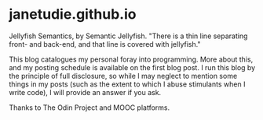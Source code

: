janetudie.github.io
===================

Jellyfish Semantics, by Semantic Jellyfish.
"There is a thin line separating front- and back-end, and that line is covered with jellyfish."

This blog catalogues my personal foray into programming. More about this, and my posting schedule is available on the first blog post. I run this blog by the principle of full disclosure, so while I may neglect to mention some things in my posts (such as the extent to which I abuse stimulants when I write code), I will provide an answer if you ask.

Thanks to The Odin Project and MOOC platforms.
